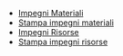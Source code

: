 - [Impegni Materiali](Sorgenti/OJ/PGM/P5IM01)
- [Stampa impegni materiali](Sorgenti/OJ/PGM/P5IM51)
- [Impegni Risorse](Sorgenti/OJ/PGM/P5AT20)
- [Stampa impegni risorse](Sorgenti/OJ/PGM/P5IR51)

